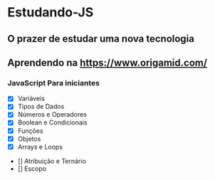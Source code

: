 # Estudando-JS

## O prazer de estudar uma nova tecnologia
## Aprendendo na https://www.origamid.com/

### JavaScript Para iniciantes
- [x] Variáveis
- [x] Tipos de Dados 
- [x] Números e Operadores
- [x] Boolean e Condicionais
- [x] Funções
- [x] Objetos
- [x] Arrays e Loops
- [] Atribuição e Ternário
- [] Escopo
